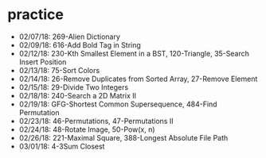 # practice

- 02/07/18: 269-Alien Dictionary
- 02/09/18: 616-Add Bold Tag in String
- 02/12/18: 230-Kth Smallest Element in a BST, 120-Triangle, 35-Search Insert Position
- 02/13/18: 75-Sort Colors
- 02/14/18: 26-Remove Duplicates from Sorted Array, 27-Remove Element
- 02/15/18: 29-Divide Two Integers
- 02/18/18: 240-Search a 2D Matrix II
- 02/19/18: GFG-Shortest Common Supersequence, 484-Find Permutation
- 02/23/18: 46-Permutations, 47-Permutations II
- 02/24/18: 48-Rotate Image, 50-Pow(x, n)
- 02/26/18: 221-Maximal Square, 388-Longest Absolute File Path
- 03/01/18: 4-3Sum Closest
